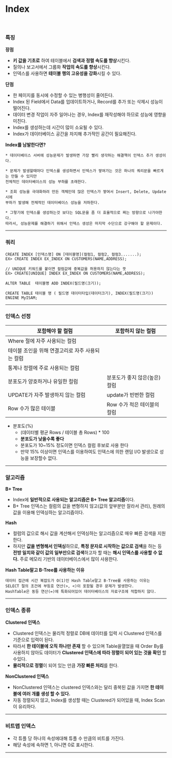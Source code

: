 # Index

<Br>

### 특징

**장점**

- **키 값을 기초로** 하여 테이블에서 **검색과 정렬 속도를 향상**시킨다.
- 질의나 보고서에서 그룹화 **작업의 속도를 향상**시킨다.
- 인덱스를 사용하면 **테이블 행의 고유성을 강화**시킬 수 있다.

**단점**

- 한 페이지를 동시에 수정할 수 있는 병행성이 줄어든다.
- Index 된 Field에서 Data를 업데이트하거나, Record를 추가 또는 삭제시 성능이 떨어진다.
- 데이터 변경 작업이 자주 일어나는 경우, Index를 재작성해야 하므로 성능에 영향을 미친다.
- Index를 생성하는데 시간이 많이 소요될 수 있다.
- Index가 데이터베이스 공간을 차지해 추가적인 공간이 필요해진다.

**Index를 남발한다면?**

```
* 데이터베이스 서버에 성능문제가 발생하면 가장 빨리 생각하는 해결책이 인덱스 추가 생성이다. 

* 문제가 발생할때마다 인덱스를 생성하면서 인덱스가 쌓여가는 것은 하나의 쿼리문을 빠르게는 만들 수 있지만
전체적인 데이터베이스의 성능 부하를 초래한다.

* 조회 성능을 극대화하려 만든 객체인데 많은 인덱스가 쌓여서 Insert, Delete, Update시에 
부하가 발생해 전체적인 데이터베이스 성능을 저하한다.

* 그렇기에 인덱스를 생성하는것 보다는 SQL문을 좀 더 효율적으로 짜는 방향으로 나가야한다. 
따라서, 성능문제를 해결하기 위해서 인덱스 생성은 마지막 수단으로 강구해야 할 문제이다.
```

---

### 쿼리

```mysql
CREATE INDEX [인덱스명] ON [테이블명](컬럼1, 컬럼2, 컬럼3.......);
EX> CREATE INDEX EX_INDEX ON CUSTOMERS(NAME,ADDRESS);

// UNIQUE 키워드를 붙이면 컬럼값에 중복값을 허용하지 않는다는 뜻
EX> CREATE[UNIQUE] INDEX EX_INDEX ON CUSTOMERS(NAME,ADDRESS); 

ALTER TABLE  테이블명 ADD INDEX(필드명(크기));

CREATE TABLE 테이블 명 ( 필드명 데이터타입(데이터크기), INDEX(필드명(크기)) ENGINE MyISAM; 
```

---

### 인덱스 선정

| 포함해야 할 컬럼                                 | 포함하지 않는 컬럼            |
| ------------------------------------------------ | ----------------------------- |
| Where 절에 자주 사용되는 컬럼                    |                               |
| 테이블 조인을 위해 연결고리로 자주 사용되는 컬럼 |                               |
| 통계나 정렬에 주로 사용되는 컬럼                 |                               |
| 분포도가 양호하거나 유일한 컬럼                  | 분포도가 좋지 않은(높은) 컬럼 |
| UPDATE가 자주 발생하지 않는 컬럼                 | update가 빈번한 컬럼          |
| Row 수가 많은 테이블                             | Row 수가 적은 테이블의 컬럼   |

* 분포도(%)
  * (데이터별 평균 Rows / 테이블 총 Rows) \* 100
  * **분포도가 낮을수록 좋다**
  * 분포도가 10~15% 정도이면 인덱스 컬럼 후보로 사용 한다
  * 만약 15% 이상이면 인덱스를 이용하여도 인덱스에 의한 랜덤 I/O 발생으로 성능을 보장할수 없다.

---

### 알고리즘

**B+ Tree**

* Index에 **일반적으로 사용되는 알고리즘은 B+ Tree 알고리즘**이다.
* B+ Tree 인덱스는 컬럼의 값을 변형하지 않고(값의 앞부분만 잘라서 관리), 원래의 값을 이용해 인덱싱하는 알고리즘이다.

**Hash**

* 컬럼의 값으로 해시 값을 계산해서 인덱싱하는 알고리즘으로 매우 빠른 검색을 지원한다.
* 하지만 **값을 변형해서 인덱싱**하므로, **특정 문자로 시작하는 값으로 검색**을 하는 등 **전방 일치와 같이 값의 일부만으로 검색**하고자 할 때는 **해시 인덱스를 사용할 수 없다.** 주로 메모리 기반의 데이터베이스에서 많이 사용한다.

 **Hash Table말고 B-Tree를 사용하는 이유**

```
데이터 접근에 시간 복잡도가 O(1)인 Hash Table말고 B-Tree를 사용하는 이유는 
SELECT 절의 조건에 부등호 연산(>, <)이 포함될 경우 문제가 발생한다.
HashTable은 동등 연산(=)에 특화되어있어 데이터베이스의 자료구조에 적합하지 않다.
```

---

### 인덱스 종류

**Clustered 인덱스**

* Clustered 인덱스는 물리적 정렬로 DB에 데이터를 입력 시 Clustered 인덱스를 기준으로 입력이 된다.
* 따라서 **한 테이블에 오직 하나만 존재** 할 수 있으며 Table을열었을 때 Order By를 사용하지 않아도 데이터가 **Clustered 인덱스에 따라 정렬이 되어 있는 것을 확인** 할 수있다.
* **물리적으로 정렬**이 되어 있는 만큼 **가장 빠른 처리**를 한다.

**NonClustered 인덱스**

* NonClustered 인덱스는 clustered 인덱스와는 달리 중복된 값을 가지면 **한 테이블에 여러 개를 생성 할 수 있다.**
* 자동 정렬되지 않고, Index를 생성할 때는 Clustered가 되어있을 때, Index Scan이 유리하다.

---

### 비트맵 인덱스

- 각 튜플 당 하나의 속성에대해 튜플 수 만큼의 비트를 가진다.
- 해당 속성에 속하면 1, 아니면 0로 표시한다.

---

